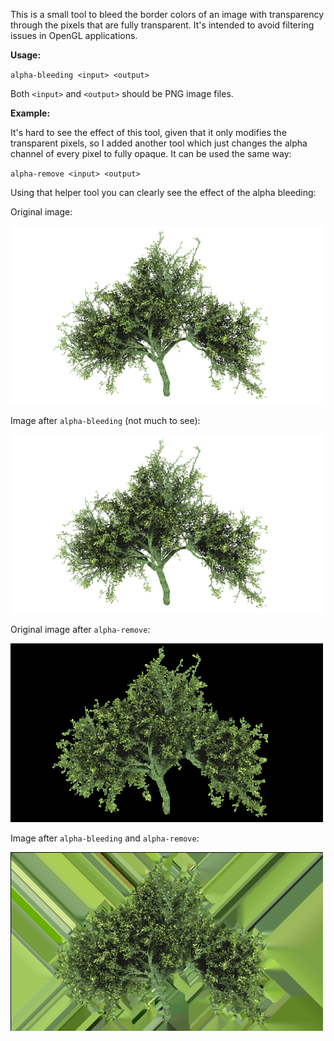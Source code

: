 This is a small tool to bleed the border colors of an image with transparency through the pixels that
are fully transparent. It's intended to avoid filtering issues in OpenGL applications.

**Usage:**

`alpha-bleeding <input> <output>`

Both `<input>` and `<output>` should be PNG image files.

**Example:**

It's hard to see the effect of this tool, given that it only modifies the transparent pixels, so I
added another tool which just changes the alpha channel of every pixel to fully opaque. It can be
used the same way:

`alpha-remove <input> <output>`

Using that helper tool you can clearly see the effect of the alpha bleeding:

Original image:

![original](media/original.png)

Image after `alpha-bleeding` (not much to see):

![alpha-bleeding](media/alpha-bleeding.png)

Original image after `alpha-remove`:

![original-opaque](media/original-opaque.png)

Image after `alpha-bleeding` and `alpha-remove`:

![alpha-bleeding-opaque](media/alpha-bleeding-opaque.png)
